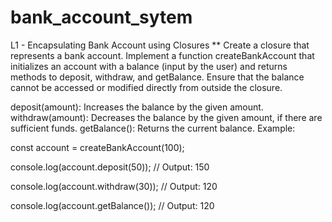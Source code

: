 # bank_account_sytem
L1 - Encapsulating Bank Account using Closures
**
Create a closure that represents a bank account. Implement a function createBankAccount that initializes an account with a balance (input by the user) and returns methods to deposit, withdraw, and getBalance. Ensure that the balance cannot be accessed or modified directly from outside the closure.

deposit(amount): Increases the balance by the given amount.
withdraw(amount): Decreases the balance by the given amount, if there are sufficient funds.
getBalance(): Returns the current balance.
Example:

const account = createBankAccount(100);

console.log(account.deposit(50)); // Output: 150

console.log(account.withdraw(30)); // Output: 120

console.log(account.getBalance()); // Output: 120